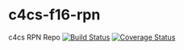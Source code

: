 # c4cs-f16-rpn
c4cs RPN Repo
[![Build Status](https://travis-ci.org/bwlevin/c4cs-f16-rpn.svg?branch=master)](https://travis-ci.org/bwlevin/c4cs-f16-rpn)
[![Coverage Status](https://coveralls.io/repos/github/bwlevin/c4cs-f16-rpn/badge.svg?branch=master)](https://coveralls.io/github/bwlevin/c4cs-f16-rpn?branch=master)
